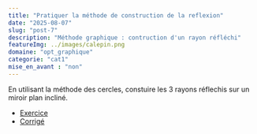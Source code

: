 ```yaml
---
title: "Pratiquer la méthode de construction de la reflexion"
date: "2025-08-07"
slug: "post-7"
description: "Méthode graphique : contruction d'un rayon réfléchi"
featureImg: ../images/calepin.png
domaine: "opt_graphique"
categorie: "cat1"
mise_en_avant : "non"
---
```


En utilisant la méthode des cercles, constuire les 3 rayons réflechis sur un miroir plan incliné.
* [Exercice](https://files-stock.e-ressources.net/opt_graphique/Reflexion_MP_2_S.pdf)
* [Corrigé](https://files-stock.e-ressources.net/opt_graphique/Reflexion_MP_2_C.pdf)